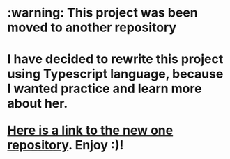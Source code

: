 <h1> :warning: This project was been moved to another repository <h1>

I have decided to rewrite this project using Typescript language, because I wanted practice and learn more about her.

[Here is a link to the new one repository](https://github.com/matheusf31/goyaz-barber-backend-2). Enjoy :)!
